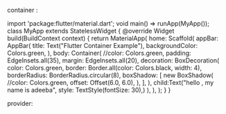 
container :

import 'package:flutter/material.dart';
void main() => runApp(MyApp());
class MyApp extends StatelessWidget {
  @override
  Widget build(BuildContext context) {
    return MaterialApp(
      home: Scaffold(
        appBar: AppBar(
          title: Text("Flutter Container Example"),
          backgroundColor: Colors.green,
        ),
        body: Container(
          //color: Colors.green,
          padding: EdgeInsets.all(35),
          margin: EdgeInsets.all(20),
          decoration: BoxDecoration(
             color: Colors.green,
            border: Border.all(color: Colors.black, width: 4),
            borderRadius: BorderRadius.circular(8),
            boxShadow: [
              new BoxShadow(
                //color: Colors.green,
                offset: Offset(6.0, 6.0),
              ),
            ],
          ),
          child:Text("hello , my name is adeeba", style: TextStyle(fontSize: 30),)
        ),
      ),
    );
  }
}



provider:


